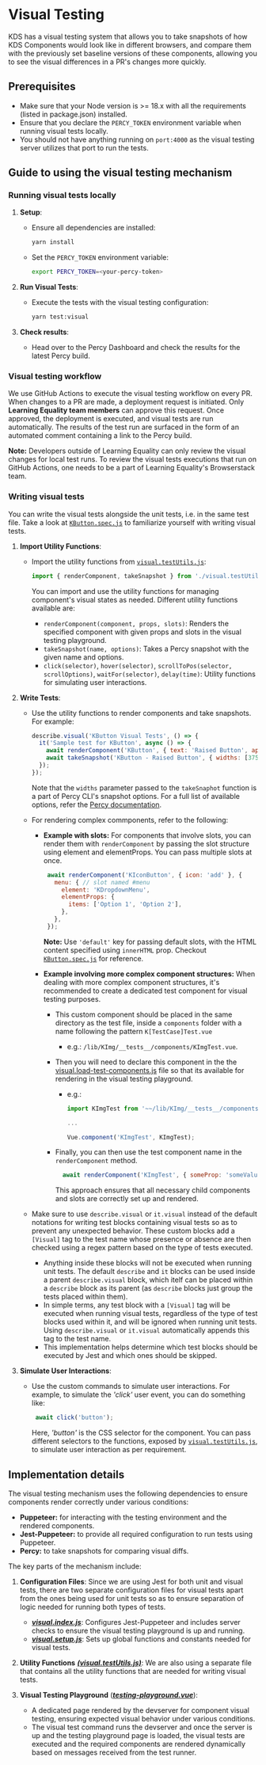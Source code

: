 # Visual Testing

KDS has a visual testing system that allows you to take snapshots of how KDS Components would look like in different browsers, and compare them with the previously set baseline versions of these components, allowing you to see the visual differences in a PR's changes more quickly.

## Prerequisites

- Make sure that your Node version is >= 18.x with all the requirements (listed in package.json) installed.
- Ensure that you declare the `PERCY_TOKEN` environment variable when running visual tests locally.
- You should not have anything running on `port:4000` as the visual testing server utilizes that port to run the tests.

## Guide to using the visual testing mechanism

### Running visual tests locally

1. **Setup**:
   - Ensure all dependencies are installed:

     ```bash
     yarn install
     ```

   - Set the `PERCY_TOKEN` environment variable:

     ```bash
     export PERCY_TOKEN=<your-percy-token>
     ```

2. **Run Visual Tests**:
   - Execute the tests with the visual testing configuration:

     ```bash
     yarn test:visual
     ```

3. **Check results**:
   - Head over to the Percy Dashboard and check the results for the latest Percy build.

### Visual testing workflow

  We use GitHub Actions to execute the visual testing workflow on every PR. When changes to a PR are made, a deployment request is initiated. Only **Learning Equality team members** can approve this request. Once approved, the deployment is executed, and visual tests are run automatically. The results of the test run are surfaced in the form of an automated comment containing a link to the Percy build.

  **Note:** Developers outside of Learning Equality can only review the visual changes for local test runs. To review the visual tests executions that run on GitHub Actions, one needs to be a part of Learning Equality's Browserstack team.

### Writing visual tests

  You can write the visual tests alongside the unit tests, i.e. in the same test file. Take a look at [`KButton.spec.js`](../lib/buttons-and-links/__tests__/KButton.spec.js) to familiarize yourself with writing visual tests.

1. **Import Utility Functions**:
   - Import the utility functions from [`visual.testUtils.js`](../jest.conf/visual.testUtils.js):

     ```javascript
     import { renderComponent, takeSnapshot } from './visual.testUtils';
     ```

     You can import and use the utility functions for managing component's visual states as needed. Different utility functions available are:

      - `renderComponent(component, props, slots)`: Renders the specified component with given props and slots in the visual testing playground.
      - `takeSnapshot(name, options)`: Takes a Percy snapshot with the given name and options.
      - `click(selector)`, `hover(selector)`, `scrollToPos(selector, scrollOptions)`, `waitFor(selector)`, `delay(time)`: Utility functions for simulating user interactions.

2. **Write Tests**:
   - Use the utility functions to render components and take snapshots. For example:

     ```javascript
     describe.visual('KButton Visual Tests', () => {
       it('Sample test for KButton', async () => {
         await renderComponent('KButton', { text: 'Raised Button', appearance: 'raised-button' });
         await takeSnapshot('KButton - Raised Button', { widths: [375, 520] });
       });
     });
     ```
     Note that the `widths` parameter passed to the `takeSnaphot` function is a part of Percy CLI's snapshot options. For a full list of available options, refer the [Percy documentation](https://www.browserstack.com/docs/percy/take-percy-snapshots/snapshots-via-scripts#per-snapshot-configuration).

   - For rendering complex commponents, refer to the following:

      - **Example with slots:** For components that involve slots, you can render them with `renderComponent` by passing the slot structure using element and elementProps. You can pass multiple slots at once.

           ```javascript
            await renderComponent('KIconButton', { icon: 'add' }, {
              menu: { // slot named #menu
                element: 'KDropdownMenu',
                elementProps: {
                  items: ['Option 1', 'Option 2'],
                },
              },
            });
          ```

          **Note:** Use `'default'` key for passing default slots, with the HTML content specified using `innerHTML` prop. Checkout [`KButton.spec.js`](../lib/buttons-and-links/__tests__/KButton.spec.js) for reference.

      - **Example involving more complex component structures:** When dealing with more complex component structures, it's recommended to create a dedicated test component for visual testing purposes.

        * This custom component should be placed in the same directory as the test file, inside a `components` folder with a name following the pattern `K[TestCase]Test.vue`
          * e.g.: `/lib/KImg/__tests__/components/KImgTest.vue`.
        * Then you will need to declare this component in the the [visual.load-test-components.js](../jest.conf/visual.load-test-components.js) file so that its available for rendering in the visual testing playground.
          * e.g.:
            ```javascript
            import KImgTest from '~~/lib/KImg/__tests__/components/KImgTest.vue';

            ...

            Vue.component('KImgTest', KImgTest);
            ```
        * Finally, you can then use the test component name in the `renderComponent` method.

          ```javascript
            await renderComponent('KImgTest', { someProp: 'someValue' });
          ```

          This approach ensures that all necessary child components and slots are correctly set up and rendered.

   - Make sure to use `describe.visual` or `it.visual` instead of the default notations for writing test blocks containing visual tests so as to prevent any unexpected behavior. These custom blocks add a `[Visual]` tag to the test name whose presence or absence are then checked using a regex pattern based on the type of tests executed.
      - Anything inside these blocks will not be executed when running unit tests. The default `describe` and `it` blocks can be used inside a parent `describe.visual` block, which itelf can be placed within a `describe` block as its parent (as `describe` blocks just group the tests placed within them).
      - In simple terms, any test block with a `[Visual]` tag will be executed when running visual tests, regardless of the type of test blocks used within it, and will be ignored when running unit tests. Using `describe.visual` or `it.visual` automatically appends this tag to the test name.
      - This implementation helps determine which test blocks should be executed by Jest and which ones should be skipped.

3. **Simulate User Interactions**:
   - Use the custom commands to simulate user interactions. For example, to simulate the *'click'* user event, you can do something like:

     ```javascript
      await click('button');
     ```

     Here, *'button'* is the CSS selector for the component. You can pass different selectors to the functions, exposed by [`visual.testUtils.js`](../jest.conf/visual.testUtils.js), to simulate user interaction as per requirement.

## Implementation details

  The visual testing mechanism uses the following dependencies to ensure components render correctly under various conditions:

  - **Puppeteer:** for interacting with the testing environment and the rendered components.
  - **Jest-Puppeteer:** to provide all required configuration to run tests using Puppeteer.
  - **Percy:** to take snapshots for comparing visual diffs.

  The key parts of the mechanism include:

1. **Configuration Files**: Since we are using Jest for both unit and visual tests, there are two separate configuration files for visual tests apart from the ones being used for unit tests so as to ensure separation of logic needed for running both types of tests.
   - [***visual.index.js***](../jest.conf/visual.index.js): Configures Jest-Puppeteer and includes server checks to ensure the visual testing playground is up and running.
   - [***visual.setup.js***](../jest.conf/visual.setup.js): Sets up global functions and constants needed for visual tests.

2. **Utility Functions** [***(visual.testUtils.js)***](../jest.conf/visual.testUtils.js): We are also using a separate file that contains all the utility functions that are needed for writing visual tests.

3. **Visual Testing Playground** ([***testing-playground.vue***](../docs/pages/testing-playground.vue)):
   - A dedicated page rendered by the devserver for component visual testing, ensuring expected visual behavior under various conditions.
   - The visual test command runs the devserver and once the server is up and the testing playground page is loaded, the visual tests are executed and the required components are rendered dynamically based on messages received from the test runner.
